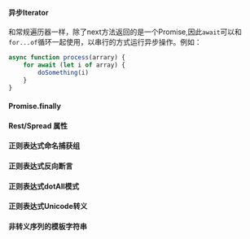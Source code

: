 #### 异步Iterator

和常规遍历器一样，除了next方法返回的是一个Promise,因此`await`可以和`for...of`循环一起使用，以串行的方式运行异步操作。例如：

```js
async function process(arrary) {
    for await (let i of array) {
        doSomething(i)
    }
}
```

#### Promise.finally

#### Rest/Spread 属性

#### 正则表达式命名捕获组

#### 正则表达式反向断言

#### 正则表达式dotAll模式

#### 正则表达式Unicode转义

#### 非转义序列的模板字符串




